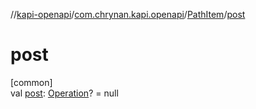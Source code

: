 //[kapi-openapi](../../../index.md)/[com.chrynan.kapi.openapi](../index.md)/[PathItem](index.md)/[post](post.md)

# post

[common]\
val [post](post.md): [Operation](../-operation/index.md)? = null
